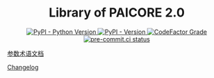 <div align="center">

# Library of PAICORE 2.0

</div>

<p align="center">
    <a href="https://github.com/PAICookers/PAIlib/blob/master/pyproject.toml">
        <img alt="PyPI - Python Version" src="https://img.shields.io/pypi/pyversions/paicorelib">
    </a>
    <a href="https://pypi.org/project/paicorelib/">
        <img alt="PyPI - Version" src="https://img.shields.io/pypi/v/paicorelib?color=pink">
    </a>
    <a href="https://www.codefactor.io/repository/github/PAICookers/PAIlib">
        <img alt="CodeFactor Grade" src="https://img.shields.io/codefactor/grade/github/PAICookers/PAIlib?color=orange">
    </a>
        <a href="https://results.pre-commit.ci/latest/github/PAICookers/PAIlib/master">
        <img alt="pre-commit.ci status" src="https://results.pre-commit.ci/badge/github/PAICookers/PAIlib/master.svg">
    </a>
</p>

[参数术语文档](docs/Table-of-Terms.md)

[Changelog](./CHANGELOG.md)
